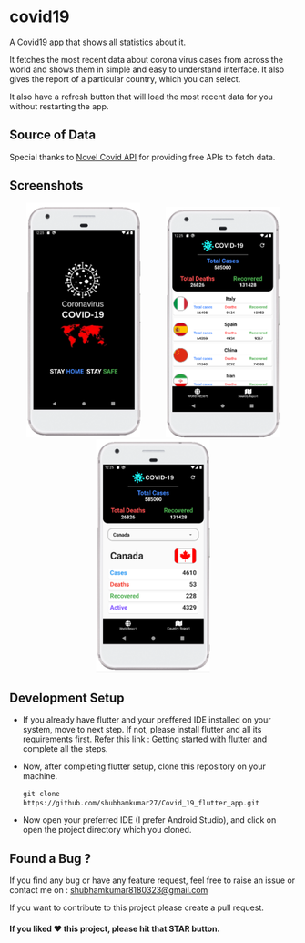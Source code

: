 # covid19

A Covid19 app that shows all statistics about it.

It fetches the most recent data about corona virus cases from across the world and shows them in simple and easy to understand interface. It also gives the report of a particular country, which you can select.

It also have a refresh button that will load the most recent data for you without restarting the app.

## Source of Data
Special thanks to [Novel Covid API](https://github.com/novelcovid/api) for providing free APIs to fetch data. 

## Screenshots
<p align="middle">
  <img src="Screenshots/Screenshot (70).png" width="200" hspace="20" />
  <img src="Screenshots/Screenshot (71).png" width="200" hspace="20" />
  <img src="Screenshots/Screenshot (72).png" width="200" hspace="20" />
</p>

## Development Setup
- If you already have flutter and your preffered IDE installed on your system, move to next step. If not, please install flutter and all its requirements first. Refer this link : [Getting started with flutter](https://flutter.dev/docs/get-started/install) and complete all the steps.

- Now, after completing flutter setup, clone this repository on your machine.
    ```
    git clone https://github.com/shubhamkumar27/Covid_19_flutter_app.git
    ```
- Now open your preferred IDE (I prefer Android Studio), and click on open the project directory which you cloned.

## Found a Bug ?
If you find any bug or have any feature request, feel free to raise an issue or contact me on : shubhamkumar8180323@gmail.com

If you want to contribute to this project please create a pull request.

#### If you liked ♥ this project, please hit that **STAR** button.

